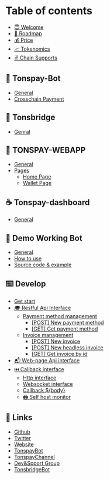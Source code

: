 # Table of contents

* [😇 Welcome](README.md)
* [🚀 Roadmap](roadmap.md)
* [💰 Price](price.md)
* [📈 Tokenomics](tokenomics.md)
* [✌️ Chain Supports](chain-supports.md)

## 🤖 Tonspay-Bot

* [General](tonspay-bot/general.md)
* [Crosschain Payment](tonspay-bot/crosschain-payment.md)

## 🌉 Tonsbridge

* [Genral](tonsbridge/genral.md)

## 📱 TONSPAY-WEBAPP

* [General](tonspay-webapp/general.md)
* [Pages](tonspay-webapp/pages/README.md)
  * [Home Page](tonspay-webapp/pages/home-page.md)
  * [Wallet Page](tonspay-webapp/pages/wallet-page.md)

## ☕ Tonspay-dashboard

* [General](tonspay-dashboard/general.md)

## 🚂 Demo Working Bot

* [General](demo-working-bot/general.md)
* [How to use](demo-working-bot/how-to-use.md)
* [Source code & example](demo-working-bot/source-code-and-example.md)

## ⌨️ Develop

* [Get start](develop/get-start.md)
* [🎓 Restful Api Interface](develop/restful-api-interface.md)
  * [Payment method management](develop/restful-api-interface/payment-method-management/README.md)
    * [\[POST\] New payment method](develop/restful-api-interface/payment-method-management/post-new-payment-method.md)
    * [\[GET\] Get payment method](develop/restful-api-interface/payment-method-management/get-get-payment-method.md)
  * [Invoice management](develop/restful-api-interface/invoice-management/README.md)
    * [\[POST\] New invoice](develop/restful-api-interface/invoice-management/post-new-invoice.md)
    * [\[POST\] New headless invoice](develop/restful-api-interface/invoice-management/post-new-headless-invoice.md)
    * [\[GET\] Get invoice by id](develop/restful-api-interface/invoice-management/get-get-invoice-by-id.md)
* [📬 Web-page Api interface](develop/web-page-api-interface.md)
* [⏮️ Callback interface](develop/callback-interface/README.md)
  * [Http interface](develop/callback-interface/http-interface.md)
  * [Websocket interface](develop/callback-interface/websocket-interface.md)
  * [Callback ${body}](develop/callback-interface/callback-usd-body.md)
  * [🖨️ Self host monitor](develop/callback-interface/self-host-monitor.md)

## 🔗 Links

* [Github](https://github.com/tonspay)
* [Twitter](https://twitter.com/tonsprotocols)
* [Website](https://www.tonspay.top/)
* [TonspayBot](https://t.me/tonspay\_bot)
* [TonspayChannel](https://t.me/tonspays)
* [Dev\&Spport Group](https://t.me/+5GkZeJOXluMxYWVl)
* [TonsbridgeBot](https://t.me/tonsbridge\_bot)
